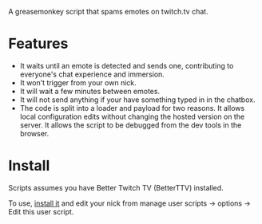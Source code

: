 A greasemonkey script that spams emotes on twitch.tv chat.

# Features
* It waits until an emote is detected and sends one, contributing to everyone's chat experience and immersion.
* It won't trigger from your own nick.
* It will wait a few minutes between emotes.
* It will not send anything if your have something typed in in the chatbox.
* The code is split into a loader and payload for two reasons. It allows 
local configuration edits without changing the hosted version on the server. 
It allows the script to be debugged from the dev tools in the browser.

# Install
Scripts assumes you have Better Twitch TV (BetterTTV) installed.

To use, [install it](https://github.com/melbaa/emotespamjs/raw/master/emotespam.user.js) and edit your nick from
manage user scripts -> options -> Edit this user script.